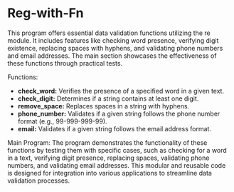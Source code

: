 # Reg-with-Fn
This program offers essential data validation functions utilizing the re module. It includes features like checking word presence, verifying digit existence, replacing spaces with hyphens, and validating phone numbers and email addresses. The main section showcases the effectiveness of these functions through practical tests.

Functions:
- **check_word:** Verifies the presence of a specified word in a given text.
- **check_digit:** Determines if a string contains at least one digit.
- **remove_space:** Replaces spaces in a string with hyphens.
- **phone_number:** Validates if a given string follows the phone number format (e.g., 99-999-999-99).
- **email:** Validates if a given string follows the email address format.

Main Program:
The program demonstrates the functionality of these functions by testing them with specific cases, such as checking for a word in a text, verifying digit presence, replacing spaces, validating phone numbers, and validating email addresses. This modular and reusable code is designed for integration into various applications to streamline data validation processes.
